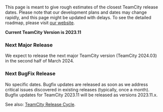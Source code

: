 [//]: # (title: Roadmap Outline)
[//]: # (auxiliary-id: Roadmap Outline)

This page is meant to give rough estimates of the closest TeamCity release dates. Please note that our development plans and dates may change rapidly, and this page might be updated with delays. To see the detailed roadmap, please visit [our website](https://www.jetbrains.com/teamcity/roadmap/#teamcity-roadmap).

__Current TeamCity Version is 2023.11__

### Next Major Release

We expect to release the next major TeamCity version (TeamCity 2024.03) in the second half of March 2024.

### Next BugFix Release

No specific dates. Bugfix updates are released as soon as we address critical issues discovered in existing releases (typically, once a month). Bugfix updates for TeamCity 2023.11 will be released as versions 2023.11.x.

See also: [TeamCity Release Cycle](teamcity-release-cycle.md).
